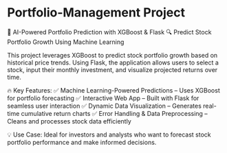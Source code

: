 # Portfolio-Management Project
🚀 AI-Powered Portfolio Prediction with XGBoost & Flask
🔍 Predict Stock Portfolio Growth Using Machine Learning

This project leverages XGBoost to predict stock portfolio growth based on historical price trends. Using Flask, the application allows users to select a stock, input their monthly investment, and visualize projected returns over time.

🔥 Key Features:
✅ Machine Learning-Powered Predictions – Uses XGBoost for portfolio forecasting
✅ Interactive Web App – Built with Flask for seamless user interaction
✅ Dynamic Data Visualization – Generates real-time cumulative return charts
✅ Error Handling & Data Preprocessing – Cleans and processes stock data efficiently

💡 Use Case: Ideal for investors and analysts who want to forecast stock portfolio performance and make informed decisions.
